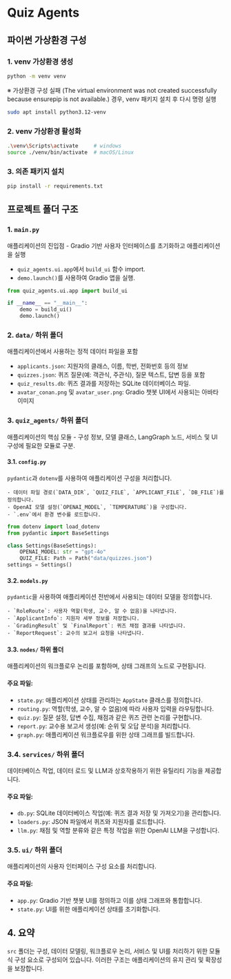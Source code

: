 # Quiz Agents

## 파이썬 가상환경 구성

### 1. venv 가상환경 생성

```bash
python -m venv venv
```

※ 가상환경 구성 실패 (The virtual environment was not created successfully because ensurepip is not available.) 경우, venv 패키지 설치 후 다시 명령 실행

```bash
sudo apt install python3.12-venv
```

### 2. venv 가상환경 활성화

```bash
.\venv\Scripts\activate     # windows
source ./venv/bin/activate  # macOS/Linux
```

### 3. 의존 패키지 설치

```bash
pip install -r requirements.txt
```

## 프로젝트 폴더 구조

### 1. `main.py`

애플리케이션의 진입점 - Gradio 기반 사용자 인터페이스를 초기화하고 애플리케이션을 실행

- `quiz_agents.ui.app`에서 `build_ui` 함수 import.
- `demo.launch()`를 사용하여 Gradio 앱을 실행.

```python
from quiz_agents.ui.app import build_ui

if __name__ == "__main__":
    demo = build_ui()
    demo.launch()
```

### 2. `data/` 하위 폴더

애플리케이션에서 사용하는 정적 데이터 파일을 포함

- `applicants.json`: 지원자의 클래스, 이름, 학번, 전화번호 등의 정보
- `quizzes.json`: 퀴즈 질문(예: 객관식, 주관식), 질문 텍스트, 답변 등을 포함
- `quiz_results.db`: 퀴즈 결과를 저장하는 SQLite 데이터베이스 파일.
- `avatar_conan.png` 및 `avatar_user.png`: Gradio 챗봇 UI에서 사용되는 아바타 이미지

### 3. `quiz_agents/` 하위 폴더

애플리케이션의 핵심 모듈 - 구성 정보, 모델 클래스, LangGraph 노드, 서비스 및 UI 구성에 필요한 모듈로 구분.

#### 3.1. `config.py`

`pydantic`과 `dotenv`를 사용하여 애플리케이션 구성을 처리합니다.

    - 데이터 파일 경로(`DATA_DIR`, `QUIZ_FILE`, `APPLICANT_FILE`, `DB_FILE`)를 정의합니다.
    - OpenAI 모델 설정(`OPENAI_MODEL`, `TEMPERATURE`)을 구성합니다.
    - `.env`에서 환경 변수를 로드합니다.

```python
from dotenv import load_dotenv
from pydantic import BaseSettings

class Settings(BaseSettings):
    OPENAI_MODEL: str = "gpt-4o"
    QUIZ_FILE: Path = Path("data/quizzes.json")
settings = Settings()
```

#### 3.2. `models.py`

`pydantic`을 사용하여 애플리케이션 전반에서 사용되는 데이터 모델을 정의합니다.

    - `RoleRoute`: 사용자 역할(학생, 교수, 알 수 없음)을 나타냅니다.
    - `ApplicantInfo`: 지원자 세부 정보를 저장합니다.
    - `GradingResult` 및 `FinalReport`: 퀴즈 채점 결과를 나타냅니다.
    - `ReportRequest`: 교수의 보고서 요청을 나타냅니다.

#### 3.3. `nodes/` 하위 폴더

애플리케이션의 워크플로우 논리를 포함하며, 상태 그래프의 노드로 구현됩니다.

#### 주요 파일:
- `state.py`: 애플리케이션 상태를 관리하는 `AppState` 클래스를 정의합니다.
- `routing.py`: 역할(학생, 교수, 알 수 없음)에 따라 사용자 입력을 라우팅합니다.
- `quiz.py`: 질문 설정, 답변 수집, 채점과 같은 퀴즈 관련 논리를 구현합니다.
- `report.py`: 교수용 보고서 생성(예: 순위 및 오답 분석)을 처리합니다.
- `graph.py`: 애플리케이션 워크플로우를 위한 상태 그래프를 빌드합니다.

### 3.4. `services/` 하위 폴더

데이터베이스 작업, 데이터 로드 및 LLM과 상호작용하기 위한 유틸리티 기능을 제공합니다.

#### 주요 파일:
- `db.py`: SQLite 데이터베이스 작업(예: 퀴즈 결과 저장 및 가져오기)을 관리합니다.
- `loaders.py`: JSON 파일에서 퀴즈와 지원자를 로드합니다.
- `llm.py`: 채점 및 역할 분류와 같은 특정 작업을 위한 OpenAI LLM을 구성합니다.

### 3.5. `ui/` 하위 폴더

애플리케이션의 사용자 인터페이스 구성 요소를 처리합니다.

#### 주요 파일:
- `app.py`: Gradio 기반 챗봇 UI를 정의하고 이를 상태 그래프와 통합합니다.
- `state.py`: UI를 위한 애플리케이션 상태를 초기화합니다.

## 4. 요약

`src` 폴더는 구성, 데이터 모델링, 워크플로우 논리, 서비스 및 UI를 처리하기 위한 모듈식 구성 요소로 구성되어 있습니다. 이러한 구조는 애플리케이션의 유지 관리 및 확장성을 보장합니다.